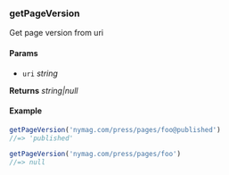 ### getPageVersion

Get page version from uri

#### Params

* `uri` _string_

**Returns** _string|null_

#### Example

```js
getPageVersion('nymag.com/press/pages/foo@published')
//=> 'published'

getPageVersion('nymag.com/press/pages/foo')
//=> null
```
